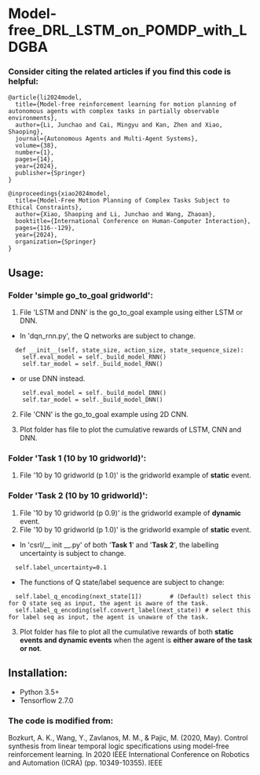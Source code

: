 # Model-free_DRL_LSTM_on_POMDP_with_LDGBA

### Consider citing the related articles if you find this code is helpful:
```
@article{li2024model,
  title={Model-free reinforcement learning for motion planning of autonomous agents with complex tasks in partially observable environments},
  author={Li, Junchao and Cai, Mingyu and Kan, Zhen and Xiao, Shaoping},
  journal={Autonomous Agents and Multi-Agent Systems},
  volume={38},
  number={1},
  pages={14},
  year={2024},
  publisher={Springer}
}
```

```
@inproceedings{xiao2024model,
  title={Model-Free Motion Planning of Complex Tasks Subject to Ethical Constraints},
  author={Xiao, Shaoping and Li, Junchao and Wang, Zhaoan},
  booktitle={International Conference on Human-Computer Interaction},
  pages={116--129},
  year={2024},
  organization={Springer}
}
```

## Usage:
### Folder 'simple go_to_goal gridworld':

1. File 'LSTM and DNN' is the go_to_goal example using either LSTM or DNN.

-  In 'dqn_rnn.py', the Q networks are subject to change.
```
  def __init__(self, state_size, action_size, state_sequence_size):
    self.eval_model = self._build_model_RNN()
    self.tar_model = self._build_model_RNN()
```
-  or use DNN instead.
```
    self.eval_model = self._build_model_DNN()
    self.tar_model = self._build_model_DNN()
```

2. File 'CNN' is the go_to_goal example using 2D CNN.

3. Plot folder has file to plot the cumulative rewards of LSTM, CNN and DNN.



### Folder 'Task 1 (10 by 10 gridworld)':
1. File '10 by 10 gridworld (p 1.0)' is the gridworld example of **static** event.
### Folder 'Task 2 (10 by 10 gridworld)':
1. File '10 by 10 gridworld (p 0.9)' is the gridworld example of **dynamic** event.
2. File '10 by 10 gridworld (p 1.0)' is the gridworld example of **static** event.

-  In 'csrl/__ init __.py' of both '**Task 1**' and '**Task 2**', the labelling uncertainty is subject to change.
```
  self.label_uncertainty=0.1
```
-  The functions of Q state/label sequence are subject to change:

```
  self.label_q_encoding(next_state[1])        # (Default) select this for Q state seq as input, the agent is aware of the task.
  self.label_q_encoding(self.convert_label(next_state)) # select this for label seq as input, the agent is unaware of the task.
```
3. Plot folder has file to plot all the cumulative rewards of both **static events and dynamic events** when the agent is **either aware of the task or not**.

## Installation:
  - Python 3.5+
  - Tensorflow 2.7.0

### The code is modified from: 
Bozkurt, A. K., Wang, Y., Zavlanos, M. M., & Pajic, M. (2020, May). Control synthesis from linear temporal logic specifications using model-free reinforcement learning. In 2020 IEEE International Conference on Robotics and Automation (ICRA) (pp. 10349-10355). IEEE
